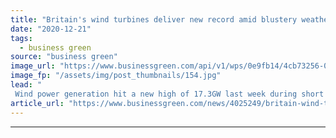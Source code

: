 ```yaml
---
title: "Britain's wind turbines deliver new record amid blustery weather"
date: "2020-12-21"
tags: 
  - business green
source: "business green"
image_url: "https://www.businessgreen.com/api/v1/wps/0e9fb14/4cb73256-035f-49f6-81c4-40f133aabf7e/5/Tralorg-2-image-credit-RPMI-Railpen-185x114.jpg"
image_fp: "/assets/img/post_thumbnails/154.jpg"
lead: "
 Wind power generation hit a new high of 17.3GW last week during short period when zero carbon electricity produced nearly three-quarters of output, National Grid ESO reveals ..."
article_url: "https://www.businessgreen.com/news/4025249/britain-wind-turbines-deliver-record-amid-blustery-weather"
---
```


---
